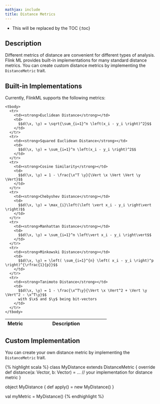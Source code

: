```yaml
---
mathjax: include
title: Distance Metrics
---
```

<!--
Licensed to the Apache Software Foundation (ASF) under one
or more contributor license agreements.  See the NOTICE file
distributed with this work for additional information
regarding copyright ownership.  The ASF licenses this file
to you under the Apache License, Version 2.0 (the
"License"); you may not use this file except in compliance
with the License.  You may obtain a copy of the License at

  http://www.apache.org/licenses/LICENSE-2.0

Unless required by applicable law or agreed to in writing,
software distributed under the License is distributed on an
"AS IS" BASIS, WITHOUT WARRANTIES OR CONDITIONS OF ANY
KIND, either express or implied.  See the License for the
specific language governing permissions and limitations
under the License.
-->

* This will be replaced by the TOC
{:toc}

## Description

Different metrics of distance are convenient for different types of analysis. Flink ML provides
built-in implementations for many standard distance metrics. You can create custom
distance metrics by implementing the `DistanceMetric` trait.

## Built-in Implementations

Currently, FlinkML supports the following metrics:

<table class="table table-bordered">
    <thead>
      <tr>
        <th class="text-left" style="width: 20%">Metric</th>
        <th class="text-center">Description</th>
      </tr>
    </thead>

    <tbody>
      <tr>
        <td><strong>Euclidean Distance</strong></td>
        <td>
          $$d(\x, \y) = \sqrt{\sum_{i=1}^n \left(x_i - y_i \right)^2}$$
        </td>
      </tr>
      <tr>
        <td><strong>Squared Euclidean Distance</strong></td>
        <td>
          $$d(\x, \y) = \sum_{i=1}^n \left(x_i - y_i \right)^2$$
        </td>
      </tr>
      <tr>
        <td><strong>Cosine Similarity</strong></td>
        <td>
          $$d(\x, \y) = 1 - \frac{\x^T \y}{\Vert \x \Vert \Vert \y \Vert}$$
        </td>
      </tr>
      <tr>
        <td><strong>Chebyshev Distance</strong></td>
        <td>
          $$d(\x, \y) = \max_{i}\left(\left \vert x_i - y_i \right\vert \right)$$
        </td>
      </tr>
      <tr>
        <td><strong>Manhattan Distance</strong></td>
        <td>
          $$d(\x, \y) = \sum_{i=1}^n \left\vert x_i - y_i \right\vert$$
        </td>
      </tr>
      <tr>
        <td><strong>Minkowski Distance</strong></td>
        <td>
          $$d(\x, \y) = \left( \sum_{i=1}^{n} \left( x_i - y_i \right)^p \right)^{\rfrac{1}{p}}$$
        </td>
      </tr>
      <tr>
        <td><strong>Tanimoto Distance</strong></td>
        <td>
          $$d(\x, \y) = 1 - \frac{\x^T\y}{\Vert \x \Vert^2 + \Vert \y \Vert^2 - \x^T\y}$$ 
          with $\x$ and $\y$ being bit-vectors
        </td>
      </tr>
    </tbody>
  </table>

## Custom Implementation

You can create your own distance metric by implementing the `DistanceMetric` trait.

{% highlight scala %}
class MyDistance extends DistanceMetric {
  override def distance(a: Vector, b: Vector) = ... // your implementation for distance metric
}

object MyDistance {
  def apply() = new MyDistance()
}

val myMetric = MyDistance()
{% endhighlight %}
